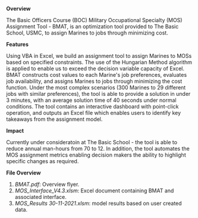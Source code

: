**Overview**

The Basic Officers Course (BOC) Military Occupational Specialty (MOS) Assignment Tool - BMAT, is an optimization tool provided to The Basic School, USMC, to assign Marines to jobs through minimizing cost.

**Features** 

Using VBA in Excel, we build an assignment tool to assign Marines to MOSs based on specified constraints. The use of the Hungarian Method algorithm is applied to enable us to exceed the decision variable capacity of Excel. BMAT constructs cost values to each Marine's job preferences, evaluates job availability, and assigns Marines to jobs through minimizing the cost function. Under the most complex scenarios (300 Marines to 29 different jobs with similar preferences), the tool is able to provide a solution in under 3 minutes, with an average solution time of 40 seconds under normal conditions. The tool contains an interactive dashboard with point-click operation, and outputs an Excel file which enables users to identify key takeaways from the assignment model. 

**Impact**

Currently under consideratoin at The Basic School -  the tool is able to reduce annual man-hours from 70 to 12. In addition, the tool automates the MOS assignment metrics enabling decision makers the ability to highlight specific changes as required.

**File Overview**

1. *BMAT.pdf*: Overview flyer.
2. *MOS_Interface_V4.3.xlsm*: Excel document containing BMAT and associated interface. 
3. *MOS_Results 30-11-2021.xlsm*: model results based on user created data.
